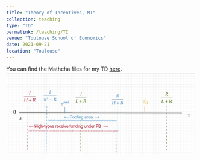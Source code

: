 ```yaml
---
title: "Theory of Incentives, M1"
collection: teaching
type: "TD"
permalink: /teaching/TI
venue: "Toulouse School of Economics"
date: 2021-09-21
location: "Toulouse"
---
```


You can find the Mathcha files for my TD [here](https://www.mathcha.io/editor/4W95sNVtLpHpB4YxLF0BNyBYsGmy21zuydQQ19). <img src="/images/IT1.jpg" style="width:500px;"/>
